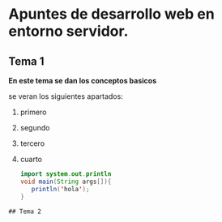  # Apuntes de desarrollo web en entorno servidor.

 ## Tema 1 
**En este tema se dan los conceptos basicos**

se veran los siguientes apartados:

1. primero
2. segundo
3. tercero
4. cuarto


   ```Java
   import system.out.println
   void main(String args[]){
      println('hola');
   }
  ```
 ## Tema 2
